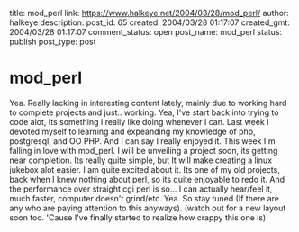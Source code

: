 title: mod_perl
link: https://www.halkeye.net/2004/03/28/mod_perl/
author: halkeye
description: 
post_id: 65
created: 2004/03/28 01:17:07
created_gmt: 2004/03/28 01:17:07
comment_status: open
post_name: mod_perl
status: publish
post_type: post

# mod_perl

Yea. Really lacking in interesting content lately, mainly due to working hard to complete projects and just.. working. Yea, I've start back into trying to code alot, Its something I really like doing whenever I can. Last week I devoted myself to learning and expeanding my knowledge of php, postgresql, and OO PHP. And I can say I really enjoyed it. This week I'm falling in love with mod_perl. I will be unveiling a project soon, its getting near completion. Its really quite simple, but It will make creating a linux jukebox alot easier. I am quite excited about it. Its one of my old projects, back when I knew nothing about perl, so its quite enjoyable to redo it. And the performance over straight cgi perl is so... I can actually hear/feel it, much faster, computer doesn't grind/etc. Yea. So stay tuned (If there are any who are paying attention to this anyways). (watch out for a new layout soon too. 'Cause I've finally started to realize how crappy this one is)